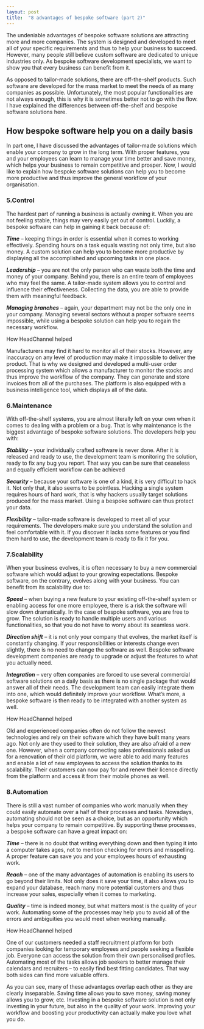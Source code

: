 ```yaml
---
layout: post
title:  "8 advantages of bespoke software (part 2)"
---
```


The undeniable advantages of bespoke software solutions are attracting more and more companies. The system is designed and developed to meet all of your specific requirements and thus to help your business to succeed. However, many people still believe custom software are dedicated to unique industries only. As bespoke software development specialists, we want to show you that every business can benefit from it.

As opposed to tailor-made solutions, there are off-the-shelf products. Such software are developed for the mass market to meet the needs of as many companies as possible. Unfortunately, the most popular functionalities are not always enough, this is why it is sometimes better not to go with the flow. I have explained the differences between off-the-shelf and bespoke software solutions here.       

 
## How bespoke software help you on a daily basis
In part one, I have discussed the advantages of tailor-made solutions which enable your company to grow in the long term. With proper features, you and your employees can learn to manage your time better and save money, which helps your business to remain competitive and prosper. Now, I would like to explain how bespoke software solutions can help you to become more productive and thus improve the general workflow of your organisation.
 
### 5.Control
The hardest part of running a business is actually owning it. When you are not feeling stable, things may very easily get out of control. Luckily, a bespoke software can help in gaining it back because of:

***Time*** – keeping things in order is essential when it comes to working effectively. Spending hours on a task equals wasting not only time, but also money. A custom solution can help you to become more productive by displaying all the accomplished and upcoming tasks in one place.

***Leadership*** – you are not the only person who can waste both the time and money of your company. Behind you, there is an entire team of employees who may feel the same. A tailor-made system allows you to control and influence their effectiveness. Collecting the data, you are able to provide them with meaningful feedback.

***Managing branches*** – again, your department may not be the only one in your company. Managing several sectors without a proper software seems impossible, while using a bespoke solution can help you to regain the necessary workflow.
 
How HeadChannel helped

Manufacturers may find it hard to monitor all of their stocks. However, any inaccuracy on any level of production may make it impossible to deliver the product. That is why we designed and developed a multi-user order processing system which allows a manufacturer to monitor the stocks and thus improve the workflow of the company. They can generate and store invoices from all of the purchases. The platform is also equipped with a business intelligence tool, which displays all of the data.
 

### 6.Maintenance
With off-the-shelf systems, you are almost literally left on your own when it comes to dealing with a problem or a bug. That is why maintenance is the biggest advantage of bespoke software solutions. The developers help you with:

***Stability*** – your individually crafted software is never done. After it is released and ready to use, the development team is monitoring the solution, ready to fix any bug you report. That way you can be sure that ceaseless and equally efficient workflow can be achieved

***Security*** – because your software is one of a kind, it is very difficult to hack it. Not only that, it also seems to be pointless. Hacking a single system requires hours of hard work, that is why hackers usually target solutions produced for the mass market. Using a bespoke software can thus protect your data.

***Flexibility*** – tailor-made software is developed to meet all of your requirements. The developers make sure you understand the solution and feel comfortable with it. If you discover it lacks some features or you find them hard to use, the development team is ready to fix it for you.
 
### 7.Scalability
When your business evolves, it is often necessary to buy a new commercial software which would adjust to your growing expectations. Bespoke software, on the contrary, evolves along with your business. You can benefit from its scalability due to:

***Speed*** – when buying a new feature to your existing off-the-shelf system or enabling access for one more employee, there is a risk the software will slow down dramatically. In the case of bespoke software, you are free to grow. The solution is ready to handle multiple users and various functionalities, so that you do not have to worry about its seamless work.

***Direction shift*** – it is not only your company that evolves, the market itself is constantly changing. If your responsibilities or interests change even slightly, there is no need to change the software as well. Bespoke software 
development companies are ready to upgrade or adjust the features to what you actually need.

***Integration*** – very often companies are forced to use several commercial software solutions on a daily basis as there is no single package that would answer all of their needs. The development team can easily integrate them into one, which would definitely improve your workflow. What’s more, a bespoke software is then ready to be integrated with another system as well.
 
How HeadChannel helped

Old and experienced companies often do not follow the newest technologies and rely on their software which they have built many years ago. Not only are they used to their solution, they are also afraid of a new one. However, when a company connecting sales professionals asked us for a renovation of their old platform, we were able to add many features and enable a lot of new employees to access the solution thanks to its scalability. Their customers can now pay for and renew their licence directly from the platform and access it from their mobile phones as well.
 

### 8.Automation
There is still a vast number of companies who work manually when they could easily automate over a half of their processes and tasks. Nowadays, automating should not be seen as a choice, but as an opportunity which helps your company to remain competitive. By supporting these processes, a bespoke software can have a great impact on:

***Time*** – there is no doubt that writing everything down and then typing it into a computer takes ages, not to mention checking for errors and misspelling. A proper feature can save you and your employees hours of exhausting work.

***Reach*** – one of the many advantages of automation is enabling its users to go beyond their limits. Not only does it save your time, it also allows you to expand your database, reach many more potential customers and thus increase your sales, especially when it comes to marketing.

***Quality*** – time is indeed money, but what matters most is the quality of your work. Automating some of the processes may help you to avoid all of the errors and ambiguities you would meet when working manually.
 
How HeadChannel helped

One of our customers needed a staff recruitment platform for both companies looking for temporary employees and people seeking a flexible job. Everyone can access the solution from their own personalised profiles. Automating most of the tasks allows job seekers to better manage their calendars and recruiters – to easily find best fitting candidates. That way both sides can find more valuable offers.

As you can see, many of these advantages overlap each other as they are clearly inseparable. Saving time allows you to save money, saving money allows you to grow, etc. Investing in a bespoke software solution is not only investing in your future, but also in the quality of your work. Improving your workflow and boosting your productivity can actually make you love what you do.

